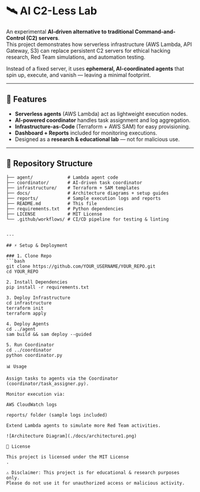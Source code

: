 # 🛰️ AI C2-Less Lab

An experimental **AI-driven alternative to traditional Command-and-Control (C2) servers**.  
This project demonstrates how serverless infrastructure (AWS Lambda, API Gateway, S3) can replace persistent C2 servers for ethical hacking research, Red Team simulations, and automation testing.  

Instead of a fixed server, it uses **ephemeral, AI-coordinated agents** that spin up, execute, and vanish — leaving a minimal footprint.

---

## 🚀 Features
- **Serverless agents** (AWS Lambda) act as lightweight execution nodes.  
- **AI-powered coordinator** handles task assignment and log aggregation.  
- **Infrastructure-as-Code** (Terraform + AWS SAM) for easy provisioning.  
- **Dashboard + Reports** included for monitoring executions.  
- Designed as a **research & educational lab** — not for malicious use.

---

## 📂 Repository Structure
```plaintext
├── agent/             # Lambda agent code
├── coordinator/       # AI-driven task coordinator
├── infrastructure/    # Terraform + SAM templates
├── docs/              # Architecture diagrams + setup guides
├── reports/           # Sample execution logs and reports
├── README.md          # This file
├── requirements.txt   # Python dependencies
├── LICENSE            # MIT License
└── .github/workflows/ # CI/CD pipeline for testing & linting


---

## ⚡ Setup & Deployment

### 1. Clone Repo
```bash
git clone https://github.com/YOUR_USERNAME/YOUR_REPO.git
cd YOUR_REPO

2. Install Dependencies
pip install -r requirements.txt

3. Deploy Infrastructure
cd infrastructure
terraform init
terraform apply

4. Deploy Agents
cd ../agent
sam build && sam deploy --guided

5. Run Coordinator
cd ../coordinator
python coordinator.py

📊 Usage

Assign tasks to agents via the Coordinator (coordinator/task_assigner.py).

Monitor execution via:

AWS CloudWatch logs

reports/ folder (sample logs included)

Extend Lambda agents to simulate more Red Team activities.

![Architecture Diagram](./docs/architecture1.png)

📜 License

This project is licensed under the MIT License
.

⚠️ Disclaimer: This project is for educational & research purposes only.
Please do not use it for unauthorized access or malicious activity.
